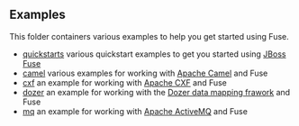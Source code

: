 ## Examples

This folder containers various examples to help you get started using Fuse.

* [quickstarts](/fabric/profiles/example/quickstarts) various quickstart examples to get you started using [JBoss Fuse](http://www.jboss.org/products/fuse)
* [camel](/fabric/profiles/example/camel) various examples for working with [Apache Camel](http://camel.apache.org/) and Fuse
* [cxf](/fabric/profiles/example/cxf.profile) an example for working with [Apache CXF](http://cxf.apache.org/) and Fuse
* [dozer](/fabric/profiles/example/dozer.profile) an example for working with the [Dozer data mapping frawork](http://dozer.sourceforge.net/) and Fuse
* [mq](/fabric/profiles/example/mq.profile) an example for working with [Apache ActiveMQ](http://activemq.apache.org/) and Fuse
